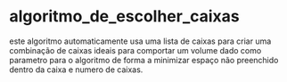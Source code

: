 # algoritmo_de_escolher_caixas

este algoritmo automaticamente usa uma lista de caixas para criar uma combinação de caixas ideais para comportar um volume dado como parametro para o algoritmo de forma 
a minimizar espaço não preenchido dentro da caixa e numero de caixas.
